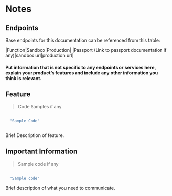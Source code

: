 
# Notes 

## Endpoints

Base endpoints for this documentation can be referenced from this table:

|Function|Sandbox|Production|
|Passport (Link to passport documentation if any)|sandbox url|production url|


#### **Put information that is not specific to any endpoints or services here, explain your product's features and include any other information you think is relevant.**

## Feature

> Code Samples if any

```java
  
  "Sample Code"
  
```

Brief Description of feature.


## Important Information

> Sample code if any

```java
	
  "Sample code"

```
Brief description of what you need to communicate.





